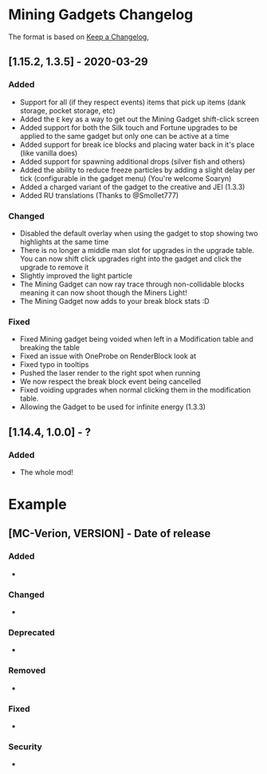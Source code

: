 # Mining Gadgets Changelog
The format is based on [Keep a Changelog](https://keepachangelog.com/en/1.0.0/),

## [1.15.2, 1.3.5] - 2020-03-29
### Added
- Support for all (if they respect events) items that pick up items (dank storage, pocket storage, etc)
- Added the `E` key as a way to get out the Mining Gadget shift-click screen 
- Added support for both the Silk touch and Fortune upgrades to be applied to the same gadget but only one can be active at a time
- Added support for break ice blocks and placing water back in it's place (like vanilla does)
- Added support for spawning additional drops (silver fish and others)
- Added the ability to reduce freeze particles by adding a slight delay per tick (configurable in the gadget menu) (You're welcome Soaryn)
- Added a charged variant of the gadget to the creative and JEI (1.3.3)
- Added RU translations (Thanks to @Smollet777)

### Changed
- Disabled the default overlay when using the gadget to stop showing two highlights at the same time
- There is no longer a middle man slot for upgrades in the upgrade table. You can now shift click upgrades right into the gadget and click the upgrade to remove it
- Slightly improved the light particle
- The Mining Gadget can now ray trace through non-collidable blocks meaning it can now shoot though the Miners Light!
- The Mining Gadget now adds to your break block stats :D

### Fixed
- Fixed Mining gadget being voided when left in a Modification table and breaking the table
- Fixed an issue with OneProbe on RenderBlock look at
- Fixed typo in tooltips
- Pushed the laser render to the right spot when running
- We now respect the break block event being cancelled
- Fixed voiding upgrades when normal clicking them in the modification table.
- Allowing the Gadget to be used for infinite energy (1.3.3) 

## [1.14.4, 1.0.0] - ?
### Added
- The whole mod!

# Example
## [MC-Verion, VERSION] - Date of release
### Added
- 
### Changed
- 
### Deprecated
- 
### Removed
- 
### Fixed
- 
### Security
- 

